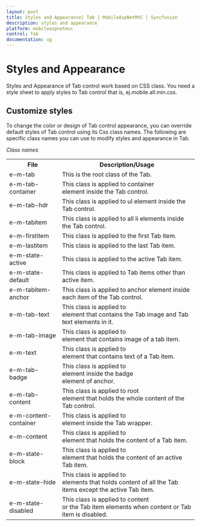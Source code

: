 ```yaml
---
layout: post
title: Styles and Appearance| Tab | MobileAspNetMVC | Syncfusion
description: styles and appearance
platform: mobileaspnetmvc
control: Tab
documentation: ug
---
```


# Styles and Appearance

Styles and Appearance of Tab control work based on CSS class. You need a style sheet to apply styles to Tab control that is, ej.mobile.all.min.css.

## Customize styles

To change the color or design of Tab control appearance, you can override default styles of Tab control using its Css class names. The following are specific class names you can use to modify styles and appearance in Tab.

_Class names_

<table>
<tr>
<th>
File </th><th>
Description/Usage</th></tr>
<tr>
<td>
e-m-tab</td><td>
This is the root class of the Tab.</td></tr>
<tr>
<td>
e-m-tab-container</td><td>
This class is applied to container <div> element inside the Tab control.</td></tr>
<tr>
<td>
e-m-tab-hdr</td><td>
This class is applied to ul element inside the Tab control.</td></tr>
<tr>
<td>
e-m-tabitem</td><td>
This class is applied to all li elements inside the Tab control.</td></tr>
<tr>
<td>
e-m-firstitem</td><td>
This class is applied to the first Tab item.</td></tr>
<tr>
<td>
e-m-lastitem</td><td>
This class is applied to the last Tab item.</td></tr>
<tr>
<td>
e-m-state-active</td><td>
This class is applied to the active Tab item.</td></tr>
<tr>
<td>
e-m-state-default</td><td>
This class is applied to Tab items other than active item.</td></tr>
<tr>
<td>
e-m-tabitem-anchor</td><td>
This class is applied to anchor element inside each item of the Tab control.</td></tr>
<tr>
<td>
e-m-tab-text</td><td>
This class is applied to <div> element that contains the Tab image and Tab text elements in it.</td></tr>
<tr>
<td>
e-m-tab-image</td><td>
This class is applied to <div> element that contains image of a tab item.</td></tr>
<tr>
<td>
e-m-text</td><td>
This class is applied to <div> element that contains text of a Tab item.</td></tr>
<tr>
<td>
e-m-tab-badge</td><td>
This class is applied to <div> element inside the badge <div> element of anchor.</td></tr>
<tr>
<td>
e-m-tab-content</td><td>
This class is applied to root <div> element that holds the whole content of the Tab control.</td></tr>
<tr>
<td>
e-m-content-container</td><td>
This class is applied to <div> element inside the Tab wrapper.</td></tr>
<tr>
<td>
e-m-content</td><td>
This class is applied to <div> element that holds the content of a Tab item.</td></tr>
<tr>
<td>
e-m-state-block</td><td>
This class is applied to <div> element that holds the content of an active Tab item.</td></tr>
<tr>
<td>
e-m-state-hide</td><td>
This class is applied to <div> elements that holds content of all the Tab items except the active Tab item.</td></tr>
<tr>
<td>
e-m-state-disabled</td><td>
This class is applied to content <div> or the Tab item elements when content or Tab item is disabled.</td></tr>
</table>



